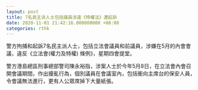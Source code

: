 ```yaml
---
layout: post
title: 7名民主派人士包括議員涉違《特權法》遭起訴
date: 2020-11-01 21:42:16.000000000 +08:00
categories: rthk
---
```


警方拘捕和起訴7名民主派人士，包括立法會議員和前議員，涉嫌在5月的內會會議，違反《立法會(權力及特權) 條例》，星期四會提堂。

警方港島總區刑事總部警司陳永裕指，涉案人士於今年5月8日，在立法會內會召開會議期間，作出擾亂行為，個別議員在會議室內，包括衝向主席台的保安人員，令會議無法進行，更有人公眾席掉下大量紙張。
